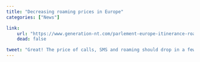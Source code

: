 ```yaml
---
title: "Decreasing roaming prices in Europe"
categories: ["News"]

link:
    url: "https://www.generation-nt.com/parlement-europe-itinerance-roaming-cout-plafond-actualite-1577681.html"
    dead: false

tweet: "Great! The price of calls, SMS and roaming should drop in a few months!"
---
```

